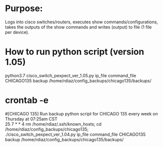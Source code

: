 # Purpose: 
Logs into cisco switches/routers, executes show commands/configurations, takes the outputs of the show commands and writes (output) to file (1 file per device).

# How to run python script (version 1.05)
python3.7 cisco_switch_pexpect_ver_1.05.py ip_file command_file CHICAGO135 backup /home/rdiaz/config_backups/chicago135/backups/

# crontab -e
#[CHICAGO 135] Run backup python script for CHICAGO 135 every week on Thursday at 07:25am CST<br />
25 7 * * 4 rm /home/rdiaz/.ssh/known_hosts; cd /home/rdiaz/config_backups/chicago135; ./cisco_switch_pexpect_ver_1.04.py ip_file command_file CHICAGO135 backup /home/rdiaz/config_backups/chicago135/backups/
